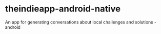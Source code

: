 theindieapp-android-native
==========================

An app for generating conversations about local challenges and solutions - android
